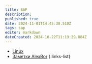 ```yaml
---
title: SAP
description: 
published: true
date: 2024-11-01T14:45:38.510Z
tags: sap
editor: markdown
dateCreated: 2024-10-22T11:19:29.884Z
---
```


- [Linux](/ИТ/SAP/Linux)
- [Заметки AlexBor](/ИТ/SAP/Заметки_AlexBor)
{.links-list}
